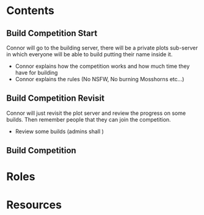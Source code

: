 # Contents
## Build Competition Start
Connor will go to the building server, there will be a private plots sub-server in which everyone will be able to build putting their name inside it.
- Connor explains how the competition works and how much time they have for building
- Connor explains the rules (No NSFW, No burning Mosshorns etc...)
## Build Competition Revisit
Connor will just revisit the plot server and review the progress on some builds. Then remember people that they can join the competition.
- Review some builds (admins shall )
## Build Competition
# Roles
# Resources
